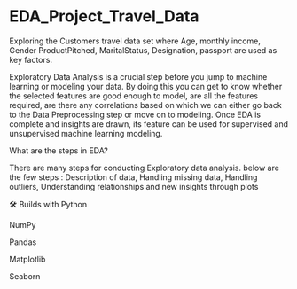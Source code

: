 # EDA_Project_Travel_Data

Exploring the Customers travel data set where Age, monthly income, Gender ProductPitched,
 MaritalStatus, Designation, passport are used as key factors.
 
Exploratory Data Analysis is a crucial step before you jump to machine learning or modeling your data. By doing this you can get to know whether the selected features are good enough to model, are all the features required, are there any correlations based on which we can either go back to the Data Preprocessing step or move on to modeling.
Once EDA is complete and insights are drawn, its feature can be used for supervised and unsupervised machine learning modeling.

What are the steps in EDA?

There are many steps for conducting Exploratory data analysis. below are the  few steps :
Description of data, 
Handling missing data, 
Handling outliers, 
Understanding relationships and new insights through plots

 🛠️ Builds with
Python

NumPy

Pandas

Matplotlib

Seaborn

